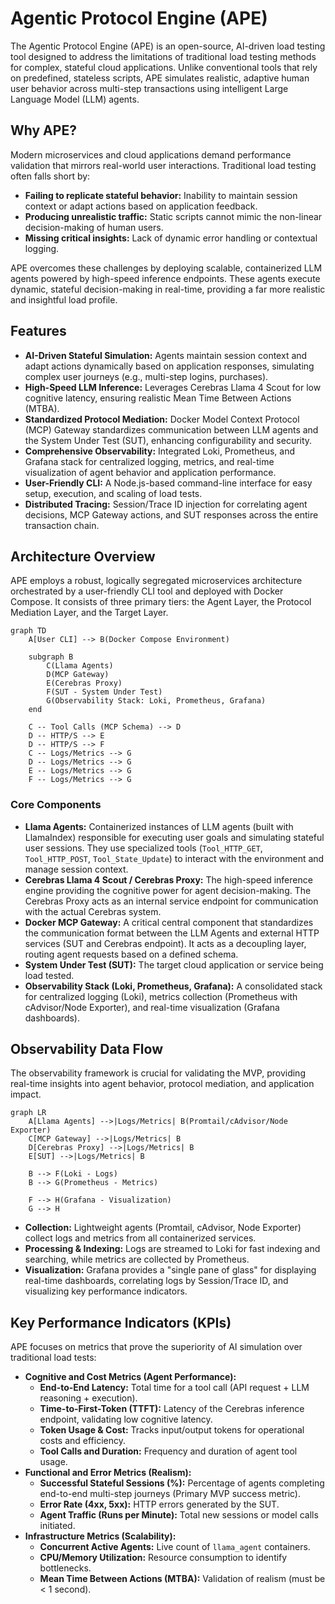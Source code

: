 # Agentic Protocol Engine (APE)

The Agentic Protocol Engine (APE) is an open-source, AI-driven load testing tool designed to address the limitations of traditional load testing methods for complex, stateful cloud applications. Unlike conventional tools that rely on predefined, stateless scripts, APE simulates realistic, adaptive human user behavior across multi-step transactions using intelligent Large Language Model (LLM) agents.

## Why APE?

Modern microservices and cloud applications demand performance validation that mirrors real-world user interactions. Traditional load testing often falls short by:
*   **Failing to replicate stateful behavior:** Inability to maintain session context or adapt actions based on application feedback.
*   **Producing unrealistic traffic:** Static scripts cannot mimic the non-linear decision-making of human users.
*   **Missing critical insights:** Lack of dynamic error handling or contextual logging.

APE overcomes these challenges by deploying scalable, containerized LLM agents powered by high-speed inference endpoints. These agents execute dynamic, stateful decision-making in real-time, providing a far more realistic and insightful load profile.

## Features

*   **AI-Driven Stateful Simulation:** Agents maintain session context and adapt actions dynamically based on application responses, simulating complex user journeys (e.g., multi-step logins, purchases).
*   **High-Speed LLM Inference:** Leverages Cerebras Llama 4 Scout for low cognitive latency, ensuring realistic Mean Time Between Actions (MTBA).
*   **Standardized Protocol Mediation:** Docker Model Context Protocol (MCP) Gateway standardizes communication between LLM agents and the System Under Test (SUT), enhancing configurability and security.
*   **Comprehensive Observability:** Integrated Loki, Prometheus, and Grafana stack for centralized logging, metrics, and real-time visualization of agent behavior and application performance.
*   **User-Friendly CLI:** A Node.js-based command-line interface for easy setup, execution, and scaling of load tests.
*   **Distributed Tracing:** Session/Trace ID injection for correlating agent decisions, MCP Gateway actions, and SUT responses across the entire transaction chain.

## Architecture Overview

APE employs a robust, logically segregated microservices architecture orchestrated by a user-friendly CLI tool and deployed with Docker Compose. It consists of three primary tiers: the Agent Layer, the Protocol Mediation Layer, and the Target Layer.

```mermaid
graph TD
    A[User CLI] --> B(Docker Compose Environment)

    subgraph B
        C(Llama Agents)
        D(MCP Gateway)
        E(Cerebras Proxy)
        F(SUT - System Under Test)
        G(Observability Stack: Loki, Prometheus, Grafana)
    end

    C -- Tool Calls (MCP Schema) --> D
    D -- HTTP/S --> E
    D -- HTTP/S --> F
    C -- Logs/Metrics --> G
    D -- Logs/Metrics --> G
    E -- Logs/Metrics --> G
    F -- Logs/Metrics --> G
```

### Core Components

*   **Llama Agents:** Containerized instances of LLM agents (built with LlamaIndex) responsible for executing user goals and simulating stateful user sessions. They use specialized tools (`Tool_HTTP_GET`, `Tool_HTTP_POST`, `Tool_State_Update`) to interact with the environment and manage session context.
*   **Cerebras Llama 4 Scout / Cerebras Proxy:** The high-speed inference engine providing the cognitive power for agent decision-making. The Cerebras Proxy acts as an internal service endpoint for communication with the actual Cerebras system.
*   **Docker MCP Gateway:** A critical central component that standardizes the communication format between the LLM Agents and external HTTP services (SUT and Cerebras endpoint). It acts as a decoupling layer, routing agent requests based on a defined schema.
*   **System Under Test (SUT):** The target cloud application or service being load tested.
*   **Observability Stack (Loki, Prometheus, Grafana):** A consolidated stack for centralized logging (Loki), metrics collection (Prometheus with cAdvisor/Node Exporter), and real-time visualization (Grafana dashboards).

## Observability Data Flow

The observability framework is crucial for validating the MVP, providing real-time insights into agent behavior, protocol mediation, and application impact.

```mermaid
graph LR
    A[Llama Agents] -->|Logs/Metrics| B(Promtail/cAdvisor/Node Exporter)
    C[MCP Gateway] -->|Logs/Metrics| B
    D[Cerebras Proxy] -->|Logs/Metrics| B
    E[SUT] -->|Logs/Metrics| B

    B --> F(Loki - Logs)
    B --> G(Prometheus - Metrics)

    F --> H(Grafana - Visualization)
    G --> H
```

*   **Collection:** Lightweight agents (Promtail, cAdvisor, Node Exporter) collect logs and metrics from all containerized services.
*   **Processing & Indexing:** Logs are streamed to Loki for fast indexing and searching, while metrics are collected by Prometheus.
*   **Visualization:** Grafana provides a "single pane of glass" for displaying real-time dashboards, correlating logs by Session/Trace ID, and visualizing key performance indicators.

## Key Performance Indicators (KPIs)

APE focuses on metrics that prove the superiority of AI simulation over traditional load tests:

*   **Cognitive and Cost Metrics (Agent Performance):**
    *   **End-to-End Latency:** Total time for a tool call (API request + LLM reasoning + execution).
    *   **Time-to-First-Token (TTFT):** Latency of the Cerebras inference endpoint, validating low cognitive latency.
    *   **Token Usage & Cost:** Tracks input/output tokens for operational costs and efficiency.
    *   **Tool Calls and Duration:** Frequency and duration of agent tool usage.
*   **Functional and Error Metrics (Realism):**
    *   **Successful Stateful Sessions (%):** Percentage of agents completing end-to-end multi-step journeys (Primary MVP success metric).
    *   **Error Rate (4xx, 5xx):** HTTP errors generated by the SUT.
    *   **Agent Traffic (Runs per Minute):** Total new sessions or model calls initiated.
*   **Infrastructure Metrics (Scalability):**
    *   **Concurrent Active Agents:** Live count of `llama_agent` containers.
    *   **CPU/Memory Utilization:** Resource consumption to identify bottlenecks.
    *   **Mean Time Between Actions (MTBA):** Validation of realism (must be < 1 second).
